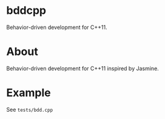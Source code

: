 bddcpp
===

Behavior-driven development for C++11.

# About

Behavior-driven development for C++11 inspired by Jasmine.

# Example

See `tests/bdd.cpp`
